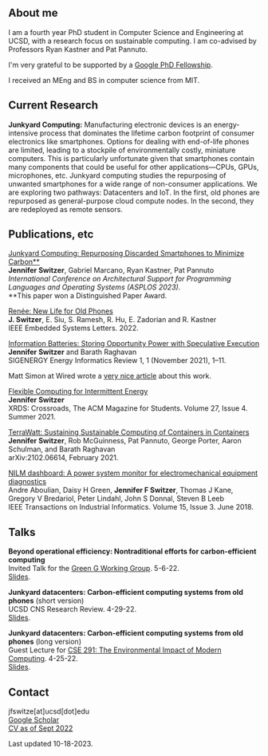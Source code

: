 ## About me
I am a fourth year PhD student in Computer Science and Engineering at UCSD, with a research focus on sustainable computing. I am co-advised by Professors Ryan Kastner and Pat Pannuto. 

I'm very grateful to be supported by a [Google PhD Fellowship](https://research.google/outreach/phd-fellowship/recipients/). 

I received an MEng and BS in computer science from MIT.

## Current Research

**Junkyard Computing:** Manufacturing electronic devices is an energy-intensive process that dominates the lifetime carbon footprint of consumer electronics like smartphones. Options for dealing with end-of-life phones are limited, leading to a stockpile of environmentally costly, miniature computers. This is particularly unfortunate given that smartphones contain many components that could be useful for other applications—CPUs, GPUs, microphones, etc. Junkyard computing studies the repurposing of unwanted smartphones for a wide range of non-consumer applications. We are exploring two pathways: Datacenters and IoT. In the first, old phones are repurposed as general-purpose cloud compute nodes. In the second, they are redeployed as remote sensors. 

## Publications, etc 
[Junkyard Computing: Repurposing Discarded Smartphones to Minimize Carbon\*\*](https://dl.acm.org/doi/10.1145/3575693.3575710)<br/>
**Jennifer Switzer**, Gabriel Marcano, Ryan Kastner, Pat Pannuto<br/>
_International Conference on Architectural Support for Programming Languages and Operating Systems (ASPLOS 2023)._<br/>
\*\*This paper won a Distinguished Paper Award. 

[Renée: New Life for Old Phones](https://ieeexplore.ieee.org/document/9695989)<br/>
**J. Switzer**, E. Siu, S. Ramesh, R. Hu, E. Zadorian and R. Kastner<br/>
IEEE Embedded Systems Letters. 2022.

[Information Batteries: Storing Opportunity Power with Speculative Execution](https://dl.acm.org/doi/abs/10.1145/3508467.3508468)<br/>
**Jennifer Switzer** and Barath Raghavan<br/>
SIGENERGY Energy Informatics Review 1, 1 (November 2021), 1–11.

Matt Simon at Wired wrote a [very nice article](https://www.wired.com/story/maybe-green-energy-needs-information-batteries-too/) about this work.

[Flexible Computing for Intermittent Energy](https://dl.acm.org/doi/pdf/10.1145/3466861)<br/>
**Jennifer Switzer**<br/>
XRDS: Crossroads, The ACM Magazine for Students. Volume 27, Issue 4. Summer 2021.

[TerraWatt: Sustaining Sustainable Computing of Containers in Containers](https://arxiv.org/abs/2102.06614)<br/>
**Jennifer Switzer**, Rob McGuinness, Pat Pannuto, George Porter, Aaron Schulman, and Barath Raghavan<br/>
arXiv:2102.06614, February 2021.

[NILM dashboard: A power system monitor for electromechanical equipment diagnostics](https://ieeexplore.ieee.org/abstract/document/8371632)<br/>
Andre Aboulian, Daisy H Green, **Jennifer F Switzer**, Thomas J Kane, Gregory V Bredariol, Peter Lindahl, John S Donnal, Steven B Leeb<br/>
IEEE Transactions on Industrial Informatics. Volume 15, Issue 3. June 2018.

## Talks
**Beyond operational efficiency: Nontraditional efforts for carbon-efficient computing**<br/>
Invited Talk for the [Green G Working Group](https://nextgalliance.org/working_group/green-g/). 5-6-22.<br/>
[Slides](https://github.com/jfswitzer/jenniferswitzer.com/blob/main/documents/green_g_talk.pdf).<br/>

**Junkyard datacenters: Carbon-efficient computing systems from old phones** (short version)<br/>
UCSD CNS Research Review. 4-29-22.<br/>
[Slides](https://github.com/jfswitzer/jenniferswitzer.com/blob/main/documents/15_minute_talk_jfs.pdf).<br/>

**Junkyard datacenters: Carbon-efficient computing systems from old phones** (long version)<br/>
Guest Lecture for [CSE 291: The Environmental Impact of Modern Computing](https://cseweb.ucsd.edu//classes/sp22/cse291-f/). 4-25-22.<br/>
[Slides](https://github.com/jfswitzer/jenniferswitzer.com/blob/main/documents/40_minute_talk_jfs.pdf).<br/>

## Contact
jfswitze[at]ucsd[dot]edu<br/>
[Google Scholar](https://scholar.google.com/citations?user=G4g9E3UAAAAJ&hl=en)<br/>
[CV as of Sept 2022](https://github.com/jfswitzer/jenniferswitzer.com/blob/main/documents/cv.pdf)<br/>

Last updated 10-18-2023.
